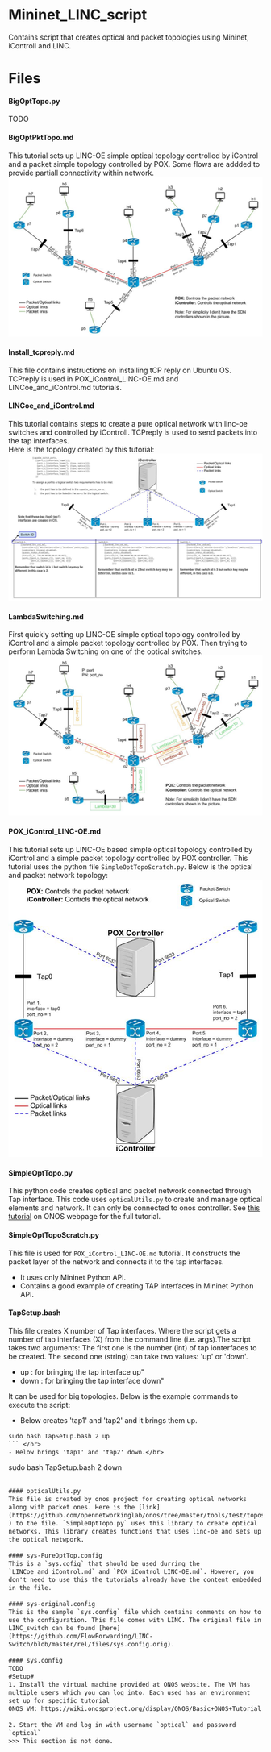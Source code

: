 # Mininet_LINC_script
Contains script that creates optical and packet topologies using Mininet, iControll and LINC.

# Files #
#### BigOptTopo.py
TODO

#### BigOptPktTopo.md 
This tutorial sets up LINC-OE simple optical topology controlled by iControl and a packet simple topology controlled by POX. Some flows are addded to provide partiall connectivity within network.   
![Alt text](resources/ComplexMultiTopo.jpg?raw=true  "Big Multi Layer Network with more flows")
#### Install_tcpreply.md
This file contains instructions on installing tCP reply on Ubuntu OS. TCPreply is used in POX_iControl_LINC-OE.md and LINCoe_and_iControl.md tutorials.

#### LINCoe_and_iControl.md
This tutorial contains steps to create a pure optical network with linc-oe switches and controlled by iControll. TCPreply is used to send packets into the tap interfaces. </br>
Here is the topology created by this tutorial: 
![Alt text](resources/OpticalTopo.jpg?raw=true  "Pure Optical Topology")

#### LambdaSwitching.md
First quickly setting up LINC-OE simple optical topology controlled by iControl and a simple packet topology controlled by POX. Then trying to perform Lambda Switching on one of the optical switches. 
![Alt text](resources/ComplexMultiTopoWithSwitching.jpg?raw=true  "Multi Layer Network and Lambda Switching")

#### POX_iControl_LINC-OE.md
This tutorial sets up LINC-OE based simple optical topology controlled by iControl and a simple packet topology controlled by POX controller. This tutorial uses the python file `SimpleOptTopoScratch.py`.
Below is the optical and packet network topology: </br>
![Alt text](resources/MultiTopo.jpg?raw=true  "Multi Layer Network")

#### SimpleOptTopo.py 
This python code creates optical and packet network connected through Tap interface. This code uses `opticalUtils.py` to create and manage optical elements and network. It can only be connected to onos controller. 
See [this tutorial](https://wiki.onosproject.org/display/ONOS/Packet+Optical+Tutorial) on ONOS webpage for the full tutorial.

#### SimpleOptTopoScratch.py 
This file is used for `POX_iControl_LINC-OE.md` tutorial. It constructs the packet layer of the network and connects it to the tap interfaces. 
- It uses only Mininet Python API. 
- Contains a good example of creating TAP interfaces in Mininet Python API. 

#### TapSetup.bash
This file creates X number of Tap interfaces. Where the script gets a number of tap interfaces (X) from the command line (i.e. args).The script takes two arguments: The first one is the number (int) of tap ionterfaces to be created. The second one (string) can take two values: 'up' or 'down'.
- up : for bringing the tap interface up"
- down : for bringing the tap interface down"

It can be used for big topologies. Below is the example commands to execute the script:  
 - Below creates 'tap1' and 'tap2' and it brings them up. </br>
  ```
  sudo bash TapSetup.bash 2 up
  ``` </br>
 - Below brings 'tap1' and 'tap2' down.</br>
  ```
  sudo bash TapSetup.bash 2 down
  ```
  
#### opticalUtils.py
This file is created by onos project for creating optical networks along with packet ones. Here is the [link](https://github.com/opennetworkinglab/onos/tree/master/tools/test/topos ) to the file. `SimpleOptTopo.py` uses this library to create optical networks. This library creates functions that uses linc-oe and sets up the optical netwpork. 

#### sys-PureOptTop.config 
This is a `sys.cofig` that should be used durring the `LINCoe_and_iControl.md` and `POX_iControl_LINC-OE.md`. However, you don't need to use this the tutorials already have the content embedded in the file. 

#### sys-original.config  
This is the sample `sys.config` file which contains comments on how to use the configuration. This file comes with LINC. The original file in LINC_switch can be found [here](https://github.com/FlowForwarding/LINC-Switch/blob/master/rel/files/sys.config.orig). 

#### sys.config 
 TODO
#Setup#
1. Install the virtual machine provided at ONOS website. The VM has multiple users which you can log into. Each used has an environment set up for specific tutorial 
ONOS VM: https://wiki.onosproject.org/display/ONOS/Basic+ONOS+Tutorial 

2. Start the VM and log in with username `optical` and password `optical`
  >>> This section is not done.
